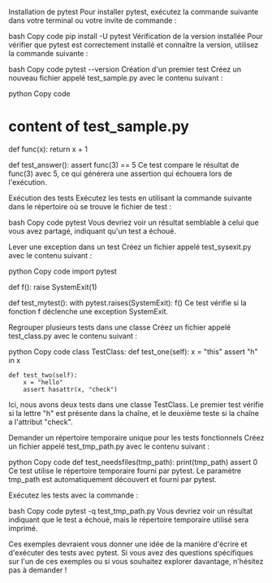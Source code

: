 Installation de pytest
Pour installer pytest, exécutez la commande suivante dans votre terminal ou votre invite de commande :

bash
Copy code
pip install -U pytest
Vérification de la version installée
Pour vérifier que pytest est correctement installé et connaître la version, utilisez la commande suivante :

bash
Copy code
pytest --version
Création d'un premier test
Créez un nouveau fichier appelé test_sample.py avec le contenu suivant :

python
Copy code
# content of test_sample.py
def func(x):
    return x + 1

def test_answer():
    assert func(3) == 5
Ce test compare le résultat de func(3) avec 5, ce qui générera une assertion qui échouera lors de l'exécution.

Exécution des tests
Exécutez les tests en utilisant la commande suivante dans le répertoire où se trouve le fichier de test :

bash
Copy code
pytest
Vous devriez voir un résultat semblable à celui que vous avez partagé, indiquant qu'un test a échoué.

Lever une exception dans un test
Créez un fichier appelé test_sysexit.py avec le contenu suivant :

python
Copy code
import pytest

def f():
    raise SystemExit(1)

def test_mytest():
    with pytest.raises(SystemExit):
        f()
Ce test vérifie si la fonction f déclenche une exception SystemExit.

Regrouper plusieurs tests dans une classe
Créez un fichier appelé test_class.py avec le contenu suivant :

python
Copy code
class TestClass:
    def test_one(self):
        x = "this"
        assert "h" in x

    def test_two(self):
        x = "hello"
        assert hasattr(x, "check")
Ici, nous avons deux tests dans une classe TestClass. Le premier test vérifie si la lettre "h" est présente dans la chaîne, et le deuxième teste si la chaîne a l'attribut "check".

Demander un répertoire temporaire unique pour les tests fonctionnels
Créez un fichier appelé test_tmp_path.py avec le contenu suivant :

python
Copy code
def test_needsfiles(tmp_path):
    print(tmp_path)
    assert 0
Ce test utilise le répertoire temporaire fourni par pytest. Le paramètre tmp_path est automatiquement découvert et fourni par pytest.

Exécutez les tests avec la commande :

bash
Copy code
pytest -q test_tmp_path.py
Vous devriez voir un résultat indiquant que le test a échoué, mais le répertoire temporaire utilisé sera imprimé.

Ces exemples devraient vous donner une idée de la manière d'écrire et d'exécuter des tests avec pytest. Si vous avez des questions spécifiques sur l'un de ces exemples ou si vous souhaitez explorer davantage, n'hésitez pas à demander !




